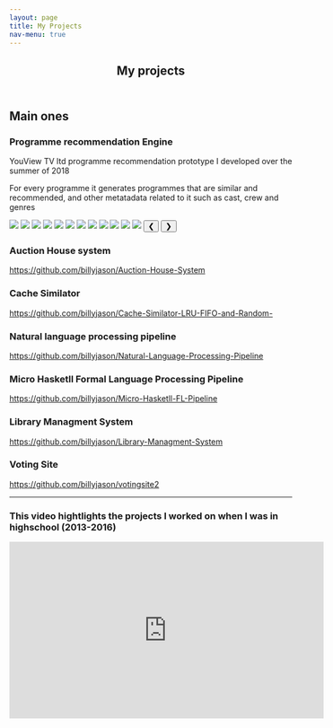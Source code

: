 ```yaml
---
layout: page
title: My Projects
nav-menu: true
---
```


<!-- Main -->
<div id="main" class="alt">

<!-- One -->
<section id="one">
	<div class="inner">
		<header class="major">
			<h1>My projects</h1>
		</header>

<!-- Content -->
<h2 id="content">Main ones</h2>
<p></p>
<div class="row">
	<div class="6u 12u$(small)">
		<h3>Programme recommendation Engine</h3>
		<p> YouView TV ltd programme recommendation prototype I developed over the summer of 2018</p>
		<p> For every programme it generates programmes that are similar and recommended, and other metatadata related to it such as cast, crew and genres</p>
		<img class="mySlides" src="assets/img/2.png">
		<img class="mySlides" src="assets/img/3.png">
		<img class="mySlides" src="assets/img/4.png">
		<img class="mySlides" src="assets/img/5.png">
		<img class="mySlides" src="assets/img/6.png">
		<img class="mySlides" src="assets/img/7.png">
		<img class="mySlides" src="assets/img/8.png">
		<img class="mySlides" src="assets/img/9.png">
		<img class="mySlides" src="assets/img/9.png">
		<img class="mySlides" src="assets/img/10.png">
		<img class="mySlides" src="assets/img/11.png">
		<img class="mySlides" src="assets/img/12.png">
		<button class="w3-button w3-display-left" onclick="plusDivs(-1)">&#10094;</button>
		<button class="w3-button w3-display-right" onclick="plusDivs(+1)">&#10095;</button>
	</div>
	<div class="6u$ 12u$(small)">
		<h3>Auction House system</h3>
		<p>
		 <a href="https://github.com/billyjason/Auction-House-System">
		https://github.com/billyjason/Auction-House-System</a>
		</p>
	</div>
	<!-- Break -->
	<div class="4u 12u$(medium)">
		<h3>Cache Similator</h3>
		<p>
		 <a href="https://github.com/billyjason/Cache-Similator-LRU-FIFO-and-Random-">
		https://github.com/billyjason/Cache-Similator-LRU-FIFO-and-Random-</a>
		</p>
	</div>
	<div class="4u 12u$(medium)">
		<h3>Natural language processing pipeline</h3>
		<p>
		 <a href="https://github.com/billyjason/Natural-Language-Processing-Pipeline">
		https://github.com/billyjason/Natural-Language-Processing-Pipeline</a>
		</p>
	</div>
	<div class="4u 12u$(medium)">
		<h3>Micro Hasketll Formal Language Processing Pipeline</h3>
		<p>
		 <a href="https://github.com/billyjason/Micro-Hasketll-FL-Pipeline">
		https://github.com/billyjason/Micro-Hasketll-FL-Pipeline</a>
		</p>
	</div>
	<div class="4u$ 12u$(medium)">
		<h3>Library Managment System</h3>
		<p>
		 <a href="https://github.com/billyjason/Library-Managment-System">
		https://github.com/billyjason/Library-Managment-System</a>
		</p>
	</div>
	<div class="4u$ 12u$(medium)">
		<h3>Voting Site</h3>
		<p>
		 <a href="https://github.com/billyjason/votingsite2">
		https://github.com/billyjason/votingsite2</a>
		</p>
	</div>
</div>

<hr class="major" />
<div class="12u$ 12u$(medium)">
		<h3>This video hightlights the projects I worked on when I was in highschool (2013-2016)</h3>
		<iframe width="560" height="315" src="https://www.youtube-nocookie.com/embed/v8cuZL6tEbk?start=1" frameborder="0" allow="accelerometer; autoplay; encrypted-media; gyroscope; picture-in-picture" allowfullscreen></iframe>
	</div>
<script>
	var slideIndex = 1;
	showDivs(slideIndex);

	function plusDivs(n) {
	showDivs(slideIndex += n);
	}

	function showDivs(n) {
	var i;
	var x = document.getElementsByClassName("mySlides");
	if (n > x.length) {slideIndex = 1}    
	if (n < 1) {slideIndex = x.length}
	for (i = 0; i < x.length; i++) {
		x[i].style.display = "none";  
	}
	x[slideIndex-1].style.display = "block";  
	}
</script>
